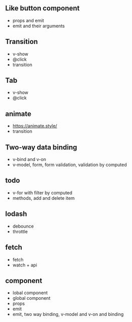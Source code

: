 ## Like button component
- props and emit
- emit and their arguments

## Transition
- v-show
- @click
- transition

## Tab
- v-show
- @click

## animate
- https://animate.style/
- transition

## Two-way data binding
- v-bind and v-on
- v-model, form, form validation, validation by computed

## todo
- v-for with filter by computed
- methods, add and delete item

## lodash
- debounce
- throttle

## fetch
- fetch
- watch + api

## component
- lobal component
- global component
- props
- emit
- emit, two way binding, v-model and v-on and binding